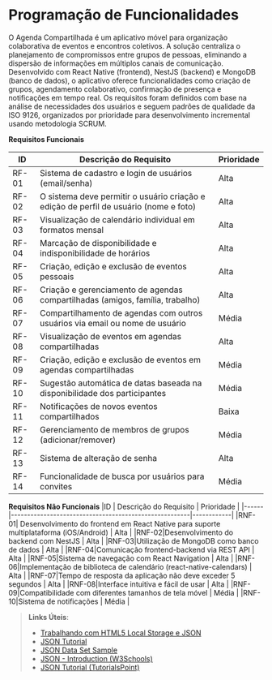 # Programação de Funcionalidades

O Agenda Compartilhada é um aplicativo móvel para organização colaborativa de eventos e encontros coletivos. A solução centraliza o planejamento de compromissos entre grupos de pessoas, eliminando a dispersão de informações em múltiplos canais de comunicação.
Desenvolvido com React Native (frontend), NestJS (backend) e MongoDB (banco de dados), o aplicativo oferece funcionalidades como criação de grupos, agendamento colaborativo, confirmação de presença e notificações em tempo real.
Os requisitos foram definidos com base na análise de necessidades dos usuários e seguem padrões de qualidade da ISO 9126, organizados por prioridade para desenvolvimento incremental usando metodologia SCRUM. 

**Requisitos Funcionais**

|ID    | Descrição do Requisito                                | Prioridade |
|------|-------------------------------------------------------|------------|
|RF-01| Sistema de cadastro e login de usuários (email/senha) | Alta |
|RF-02| O sistema deve permitir o usuário criação e edição de perfil de usuário (nome e foto) | Alta |
|RF-03| Visualização de calendário individual em formatos mensal| Alta |
|RF-04| Marcação de disponibilidade e indisponibilidade de horários| Alta |
|RF-05| Criação, edição e exclusão de eventos pessoais | Alta |
|RF-06| Criação e gerenciamento de agendas compartilhadas (amigos, família, trabalho) | Alta |
|RF-07| Compartilhamento de agendas com outros usuários via email ou nome de usuário | Média |
|RF-08|Visualização de eventos em agendas compartilhadas  | Alta |
|RF-09| Criação, edição e exclusão de eventos em agendas compartilhadas | Média |
|RF-10| Sugestão automática de datas baseada na disponibilidade dos participantes | Média |
|RF-11| Notificações de novos eventos compartilhados | Baixa |
|RF-12| Gerenciamento de membros de grupos (adicionar/remover) | Média |
|RF-13| Sistema de alteração de senha | Alta |
|RF-14| Funcionalidade de busca por usuários para convites | Média |


**Requisitos Não Funcionais**
|ID    | Descrição do Requisito                                | Prioridade |
|------|-------------------------------------------------------|------------|
|RNF-01| Desenvolvimento do frontend em React Native para suporte multiplataforma (iOS/Android) | Alta |
|RNF-02|Desenvolvimento do backend com NestJS  | Alta |
|RNF-03|Utilização de MongoDB como banco de dados  | Alta |
|RNF-04|Comunicação frontend-backend via REST API  | Alta |
|RNF-05|Sistema de navegação com React Navigation | Alta |
|RNF-06|Implementação de biblioteca de calendário (react-native-calendars)  | Alta |
|RNF-07|Tempo de resposta da aplicação não deve exceder 5 segundos  | Alta |
|RNF-08|Interface intuitiva e fácil de usar  | Alta |
|RNF-09|Compatibilidade com diferentes tamanhos de tela móvel  | Média |
|RNF-10|Sistema de notificações  | Média |




> **Links Úteis**:
>
> - [Trabalhando com HTML5 Local Storage e JSON](https://www.devmedia.com.br/trabalhando-com-html5-local-storage-e-json/29045)
> - [JSON Tutorial](https://www.w3resource.com/JSON)
> - [JSON Data Set Sample](https://opensource.adobe.com/Spry/samples/data_region/JSONDataSetSample.html)
> - [JSON - Introduction (W3Schools)](https://www.w3schools.com/js/js_json_intro.asp)
> - [JSON Tutorial (TutorialsPoint)](https://www.tutorialspoint.com/json/index.htm)
